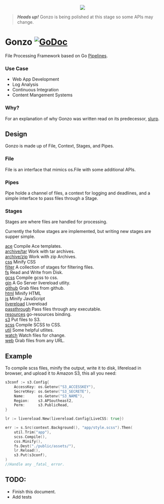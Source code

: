 <p align="center">
<img  src="docs/gonzo.png">
</p>

> _**Heads up!**_ Gonzo is being polished at this stage so some APIs may change.  

# Gonzo [![GoDoc](https://img.shields.io/badge/godoc-reference-blue.svg?style=flat-square)](https://godoc.org/github.com/omeid/gonzo)
File Processing Framework based on Go [Pipelines](http://blog.golang.org/pipelines).

### Use Case
- Web App Development
- Log Analysis
- Continuous Integration
- Content Mangement Systems

### Why?
For an explanation of why Gonzo was written read on its predecessor, [slurp](https://github.com/omeid/slurp).


## Design

Gonzo is made up of File, Context, Stages, and Pipes.


### File
File is an interface that mimics os.File with some additional APIs.

### Pipes
Pipe holde a channel of files, a context for logging and deadlines, and a simple interface to pass files through a Stage.

### Stages
Stages are where files are handled for processing.

Currently the follow stages are implemented, but writing new stages are supper simple.

[ace](https://github.com/go-gonzo/ace) Compile Ace templates.  
[archive/tar](https://github.com/go-gonzo/archive/tar) Work with tar archives.  
[archive/zip](https://github.com/go-gonzo/archive/zip) Work with zip Archives.  
[css](https://github.com/go-gonzo/js) Minify CSS  
[filter](https://github.com/go-gonzo/filter) A collection of stages for filtering files.  
[fs](https://github.com/go-gonzo/fs) Read and Write from Disk.  
[gcss](https://github.com/go-gonzo/gcss) Compile gcss to css.  
[gin](https://github.com/go-gonzo/gin) A Go Server livereload utlity.  
[github](https://github.com/go-gonzo/github) Grab files from github.  
[html](https://github.com/go-gonzo/html) Minify HTML  
[js](https://github.com/go-gonzo/js) Minify JavaScript  
[livereload](https://github.com/go-gonzo/livereload) Livereload  
[passthrough](https://github.com/go-gonzo/passthrough) Pass files through any executable.  
[resources](https://github.com/go-gonzo/resources) go-resources binding.  
[s3](https://github.com/go-gonzo/s3) Put files to S3.  
[scss](https://github.com/go-gonzo/scss) Compile SCSS to CSS.  
[util](https://github.com/go-gonzo/util) Some helpful utlites.  
[watch](https://github.com/go-gonzo/watch) Watch files for change.  
[web](https://github.com/go-gonzo/web) Grab files from any URL.  
## Example

To compile scss files, minify the output, write it to disk, lifereload in browser, and upload it to Amazon S3, this all you need:

```go
s3conf := s3.Config{
	AccessKey: os.Getenv("S3_ACCESSKEY"),
	SecretKey: os.Getenv("S3_SECRETE"),
	Name:      os.Getenv("S3_NAME"),
	Region:    s3.APSoutheast2,
	Perm:      s3.PublicRead,
}

lr := livereload.New(livereload.Config{LiveCSS: true})

err := s.Src(context.Background(), "app/style.scss").Then(
	util.Trim("app"),
	scss.Compile(),
	css.Minify(),
	fs.Dest("./public/assets/"),
	lr.Reload(),
	s3.Put(s3conf),
)
//Handle any _fatal_ error.
```

## TODO:
- Finish this document.
- Add tests
